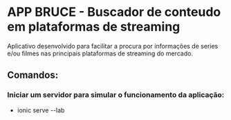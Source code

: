 # APP BRUCE - Buscador de conteudo em plataformas de streaming

Aplicativo desenvolvido para facilitar a procura por informações de series e/ou filmes nas principais plataformas de streaming do mercado.

## Comandos:

### Iniciar um servidor para simular o funcionamento da aplicação:
-  ionic serve --lab


